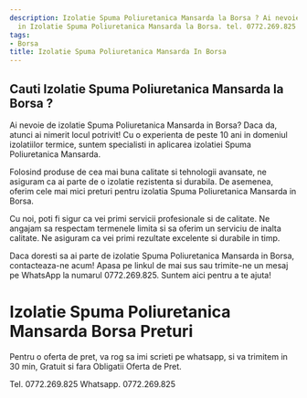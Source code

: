 ```yaml
---
description: Izolatie Spuma Poliuretanica Mansarda la Borsa ? Ai nevoie de un profesionist
  in Izolatie Spuma Poliuretanica Mansarda la Borsa. tel. 0772.269.825
tags:
- Borsa
title: Izolatie Spuma Poliuretanica Mansarda In Borsa
---
```



## Cauti Izolatie Spuma Poliuretanica Mansarda la Borsa ?

Ai nevoie de izolatie Spuma Poliuretanica Mansarda in Borsa? Daca da, atunci ai nimerit locul potrivit! Cu o experienta de peste 10 ani in domeniul izolatiilor termice, suntem specialisti in aplicarea izolatiei Spuma Poliuretanica Mansarda.

Folosind produse de cea mai buna calitate si tehnologii avansate, ne asiguram ca ai parte de o izolatie rezistenta si durabila. De asemenea, oferim cele mai mici preturi pentru izolatia Spuma Poliuretanica Mansarda in Borsa.

Cu noi, poti fi sigur ca vei primi servicii profesionale si de calitate. Ne angajam sa respectam termenele limita si sa oferim un serviciu de inalta calitate. Ne asiguram ca vei primi rezultate excelente si durabile in timp.

Daca doresti sa ai parte de izolatie Spuma Poliuretanica Mansarda in Borsa, contacteaza-ne acum! Apasa pe linkul de mai sus sau trimite-ne un mesaj pe WhatsApp la numarul 0772.269.825. Suntem aici pentru a te ajuta!

# Izolatie Spuma Poliuretanica Mansarda Borsa Preturi
Pentru o oferta de pret, va rog sa imi scrieti pe whatsapp, si va trimitem in 30 min, Gratuit si fara Obligatii Oferta de Pret.

Tel. 0772.269.825
Whatsapp. 0772.269.825